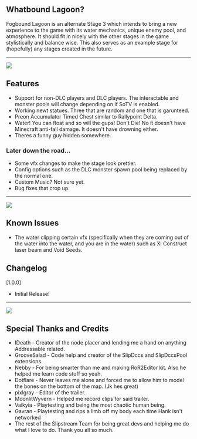 ## Whatbound Lagoon?
Fogbound Lagoon is an alternate Stage 3 which intends to bring a new experience to the game with its water mechanics, unique enemy pool, and atmosphere. It should fit in nicely with the other stages in the game stylistically and balance wise. This also serves as an example stage for (hopefully) any stages created in the future. 
___

![](https://imgur.com/xwHzyet.png)

## Features

- Support for non-DLC players and DLC players. The interactable and monster pools will change depending on if SoTV is enabled.
- Working newt statues. Three that are random and one that is garunteed.
- Preon Accumulator Timed Chest similar to Rallypoint Delta.
- Water! You can float and so will the gups! Don't Die! No it doesn't have Minecraft anti-fall damage. It doesn't have drowning either.
- Theres a funny guy hidden somewhere.

### Later down the road...

- Some vfx changes to make the stage look prettier.
- Config options such as the DLC monster spawn pool being replaced by the normal one.
- Custom Music? Not sure yet.
- Bug fixes that crop up.
___

![](https://imgur.com/rZqHknK.png)

## Known Issues

- The water clipping certain vfx (specifically when they are coming out of the water into the water, and you are in the water) such as Xi Construct laser beam and Void Seeds.

## Changelog

[1.0.0]
- Initial Release!
___

![](https://imgur.com/6LzMJz2.png)

## Special Thanks and Credits

- IDeath - Creator of the node placer and lending me a hand on anything Addressable related.
- GrooveSalad - Code help and creator of the SlipDccs and SlipDccsPool extensions.
- Nebby - For being smarter than me and making RoR2Editor kit. Also he helped me learn code stuff so yeah.
- Dotflare - Never leaves me alone and forced me to allow him to model the bones on the bottom of the map. (Jk hes great)
- pixlgray - Editor of the trailer.
- MoonlitWyvern - Helped me record clips for said trailer.
- Vaikyia - Playtesting and being the most chaotic human being.
- Gavran - Playtesting and rips a limb off my body each time Hank isn't networked
- The rest of the Slipstream Team for being great devs and helping me do what I love to do. Thank you all so much.
